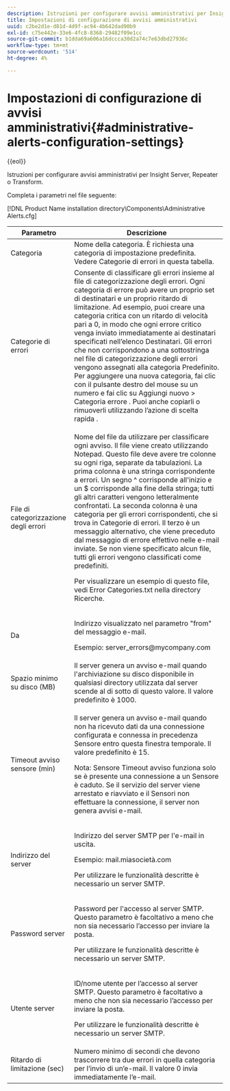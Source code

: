 ```yaml
---
description: Istruzioni per configurare avvisi amministrativi per Insight Server, Repeater o Transform.
title: Impostazioni di configurazione di avvisi amministrativi
uuid: c2be2d1e-d81d-4d9f-ac94-4b642dad90b9
exl-id: c75e442e-33e6-4fc8-8368-29482f09e1cc
source-git-commit: b1dda69a606a16dccca30d2a74c7e63dbd27936c
workflow-type: tm+mt
source-wordcount: '514'
ht-degree: 4%

---
```


# Impostazioni di configurazione di avvisi amministrativi{#administrative-alerts-configuration-settings}

{{eol}}

Istruzioni per configurare avvisi amministrativi per Insight Server, Repeater o Transform.

Completa i parametri nel file seguente:

[!DNL Product Name installation directory\Components\Administrative Alerts.cfg]

<table id="table_5A2298906D5F4215B8FAC42CACBC0002"> 
 <thead> 
  <tr> 
   <th colname="col1" class="entry"> Parametro </th> 
   <th colname="col2" class="entry"> Descrizione </th> 
  </tr> 
 </thead>
 <tbody> 
  <tr> 
   <td colname="col1"> Categoria </td> 
   <td colname="col2"> Nome della categoria. È richiesta una categoria di impostazione predefinita. Vedere Categorie di errori in questa tabella. </td> 
  </tr> 
  <tr> 
   <td colname="col1"> Categorie di errori </td> 
   <td colname="col2"> Consente di classificare gli errori insieme al file di categorizzazione degli errori. Ogni categoria di errore può avere un proprio set di destinatari e un proprio ritardo di limitazione. Ad esempio, puoi creare una categoria critica con un ritardo di velocità pari a 0, in modo che ogni errore critico venga inviato immediatamente ai destinatari specificati nell’elenco Destinatari. Gli errori che non corrispondono a una sottostringa nel file di categorizzazione degli errori vengono assegnati alla categoria Predefinito. Per aggiungere una nuova categoria, fai clic con il pulsante destro del mouse su un numero e fai clic su <span class="uicontrol"> Aggiungi nuovo </span> &gt; <span class="uicontrol"> Categoria errore </span>. Puoi anche copiarli o rimuoverli utilizzando l’azione di scelta rapida . </td> 
  </tr> 
  <tr> 
   <td colname="col1"> File di categorizzazione degli errori </td> 
   <td colname="col2"> <p>Nome del file da utilizzare per classificare ogni avviso. Il file viene creato utilizzando Notepad. Questo file deve avere tre colonne su ogni riga, separate da tabulazioni. La prima colonna è una stringa corrispondente a errori. Un segno ^ corrisponde all'inizio e un $ corrisponde alla fine della stringa; tutti gli altri caratteri vengono letteralmente confrontati. La seconda colonna è una categoria per gli errori corrispondenti, che si trova in Categorie di errori. Il terzo è un messaggio alternativo, che viene preceduto dal messaggio di errore effettivo nelle e-mail inviate. Se non viene specificato alcun file, tutti gli errori vengono classificati come predefiniti. </p> <p>Per visualizzare un esempio di questo file, vedi <span class="filepath"> Error Categories.txt </span> nella directory Ricerche. </p> </td> 
  </tr> 
  <tr> 
   <td colname="col1"> Da </td> 
   <td colname="col2"> <p>Indirizzo visualizzato nel parametro "from" del messaggio e-mail. </p> <p>Esempio: <span class="filepath"> server_errors@mycompany.com </span></p> </td> 
  </tr> 
  <tr> 
   <td colname="col1"> Spazio minimo su disco (MB) </td> 
   <td colname="col2"> Il server genera un avviso e-mail quando l'archiviazione su disco disponibile in qualsiasi directory utilizzata dal server scende al di sotto di questo valore. Il valore predefinito è 1000. </td> 
  </tr> 
  <tr> 
   <td colname="col1"> Timeout avviso sensore (min) </td> 
   <td colname="col2"> <p>Il server genera un avviso e-mail quando non ha ricevuto dati da una connessione configurata e connessa in precedenza <span class="wintitle"> Sensore </span> entro questa finestra temporale. Il valore predefinito è 15. </p> <p> <p>Nota:  <span class="wintitle"> Sensore </span> Timeout avviso funziona solo se è presente una connessione a un <span class="wintitle"> Sensore </span> è caduto. Se il servizio del server viene arrestato e riavviato e il <span class="wintitle"> Sensori </span> non effettuare la connessione, il server non genera avvisi e-mail. </p> </p> </td> 
  </tr> 
  <tr> 
   <td colname="col1"> Indirizzo del server </td> 
   <td colname="col2"> <p>Indirizzo del server SMTP per l'e-mail in uscita. </p> <p>Esempio: <span class="filepath"> mail.miasocietà.com </span></p> <p>Per utilizzare le funzionalità descritte è necessario un server SMTP. </p> </td> 
  </tr> 
  <tr> 
   <td colname="col1"> Password server </td> 
   <td colname="col2"> <p>Password per l'accesso al server SMTP. Questo parametro è facoltativo a meno che non sia necessario l’accesso per inviare la posta. </p> <p>Per utilizzare le funzionalità descritte è necessario un server SMTP. </p> </td> 
  </tr> 
  <tr> 
   <td colname="col1"> Utente server </td> 
   <td colname="col2"> <p>ID/nome utente per l’accesso al server SMTP. Questo parametro è facoltativo a meno che non sia necessario l’accesso per inviare la posta. </p> <p>Per utilizzare le funzionalità descritte è necessario un server SMTP. </p> </td> 
  </tr> 
  <tr> 
   <td colname="col1"> Ritardo di limitazione (sec) </td> 
   <td colname="col2"> Numero minimo di secondi che devono trascorrere tra due errori in quella categoria per l’invio di un’e-mail. Il valore 0 invia immediatamente l’e-mail. </td> 
  </tr> 
 </tbody> 
</table>
